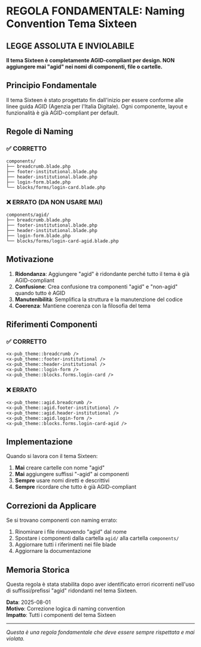 # REGOLA FONDAMENTALE: Naming Convention Tema Sixteen

## LEGGE ASSOLUTA E INVIOLABILE

**Il tema Sixteen è completamente AGID-compliant per design. NON aggiungere mai "agid" nei nomi di componenti, file o cartelle.**

## Principio Fondamentale

Il tema Sixteen è stato progettato fin dall'inizio per essere conforme alle linee guida AGID (Agenzia per l'Italia Digitale). Ogni componente, layout e funzionalità è già AGID-compliant per default.

## Regole di Naming

### ✅ CORRETTO
```
components/
├── breadcrumb.blade.php
├── footer-institutional.blade.php  
├── header-institutional.blade.php
├── login-form.blade.php
└── blocks/forms/login-card.blade.php
```

### ❌ ERRATO (DA NON USARE MAI)
```
components/agid/
├── breadcrumb.blade.php
├── footer-institutional.blade.php
├── header-institutional.blade.php
├── login-form.blade.php
└── blocks/forms/login-card-agid.blade.php
```

## Motivazione

1. **Ridondanza**: Aggiungere "agid" è ridondante perché tutto il tema è già AGID-compliant
2. **Confusione**: Crea confusione tra componenti "agid" e "non-agid" quando tutto è AGID
3. **Manutenibilità**: Semplifica la struttura e la manutenzione del codice
4. **Coerenza**: Mantiene coerenza con la filosofia del tema

## Riferimenti Componenti

### ✅ CORRETTO
```blade
<x-pub_theme::breadcrumb />
<x-pub_theme::footer-institutional />
<x-pub_theme::header-institutional />
<x-pub_theme::login-form />
<x-pub_theme::blocks.forms.login-card />
```

### ❌ ERRATO
```blade
<x-pub_theme::agid.breadcrumb />
<x-pub_theme::agid.footer-institutional />
<x-pub_theme::agid.header-institutional />
<x-pub_theme::agid.login-form />
<x-pub_theme::blocks.forms.login-card-agid />
```

## Implementazione

Quando si lavora con il tema Sixteen:

1. **Mai** creare cartelle con nome "agid"
2. **Mai** aggiungere suffissi "-agid" ai componenti
3. **Sempre** usare nomi diretti e descrittivi
4. **Sempre** ricordare che tutto è già AGID-compliant

## Correzioni da Applicare

Se si trovano componenti con naming errato:

1. Rinominare i file rimuovendo "agid" dal nome
2. Spostare i componenti dalla cartella `agid/` alla cartella `components/`
3. Aggiornare tutti i riferimenti nei file blade
4. Aggiornare la documentazione

## Memoria Storica

Questa regola è stata stabilita dopo aver identificato errori ricorrenti nell'uso di suffissi/prefissi "agid" ridondanti nel tema Sixteen.

**Data**: 2025-08-01  
**Motivo**: Correzione logica di naming convention  
**Impatto**: Tutti i componenti del tema Sixteen

---

*Questa è una regola fondamentale che deve essere sempre rispettata e mai violata.*
